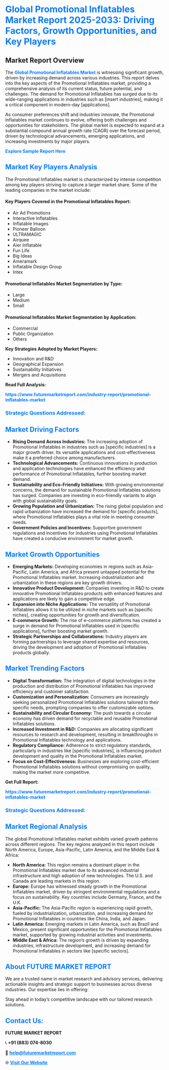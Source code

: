 <h1 style="color: #007BFF;">Global Promotional Inflatables Market Report 2025-2033: Driving Factors, Growth Opportunities, and Key Players</h1>

<section id="overview">
<h2>Market Report Overview</h2>
<p>The <a href="https://www.futuremarketreport.com/industry-report/promotional-inflatables-market" style="color: #007BFF; text-decoration: none;"><strong>Global Promotional Inflatables Market</strong></a> is witnessing significant growth, driven by increasing demand across various industries. This report delves into the key aspects of the Promotional Inflatables market, providing a comprehensive analysis of its current status, future potential, and challenges. The demand for Promotional Inflatables has surged due to its wide-ranging applications in industries such as [insert industries], making it a critical component in modern-day [applications].</p>
<p>As consumer preferences shift and industries innovate, the Promotional Inflatables market continues to evolve, offering both challenges and opportunities for stakeholders. The global market is expected to expand at a substantial compound annual growth rate (CAGR) over the forecast period, driven by technological advancements, emerging applications, and increasing investments by major players.</p>
</section>

<section id="overview">
<p><a href="https://www.futuremarketreport.com/request-sample/reportId=31899" style="color: #007BFF; text-decoration: none;"><strong>Explore Sample Report Here</strong></a></p>
</section>

<section id="key-players">
<h2 style="color: #007BFF;">Market Key Players Analysis</h2>
<p>The Promotional Inflatables market is characterized by intense competition among key players striving to capture a larger market share. Some of the leading companies in the market include:</p>
<h4>Key Players Covered in the Promotional Inflatables Report:</h4>
<ul><li>Air Ad Promotions</li><li>Interactive Inflatables</li><li>Inflatable Images</li><li>Pioneer Balloon</li><li>ULTRAMAGIC</li><li>Airquee</li><li>Aier Inflatable</li><li>Fun Life</li><li>Big Ideas</li><li>Ameramark</li><li>Inflatable Design Group</li><li>Intex</li></ul>
<h4>Promotional Inflatables Market Segmentation by Type:</h4>
<ul><li>Large</li><li>Medium</li><li>Small</li></ul>

<h4>Promotional Inflatables Market Segmentation by Application:</h4>
<ul><li>Commercial</li><li>Public Organization</li><li>Others</li></ul>
<p><strong>Key Strategies Adopted by Market Players:</strong></p>
<ul>
<li>Innovation and R&D</li>
<li>Geographical Expansion</li>
<li>Sustainability Initiatives</li>
<li>Mergers and Acquisitions</li>
</ul>
</section>

<section>
<p><strong>Read Full Analysis: </strong></p><a href="https://www.futuremarketreport.com/industry-report/promotional-inflatables-market" style="color: #007BFF; text-decoration: none;"><strong>https://www.futuremarketreport.com/industry-report/promotional-inflatables-market</strong></a>
<h3 style="color: #007BFF;">Strategic Questions Addressed:</h3>
</section>

<section id="driving-factors">
<h2 style="color: #007BFF;">Market Driving Factors</h2>
<ul>
<li><strong>Rising Demand Across Industries:</strong> The increasing adoption of Promotional Inflatables in industries such as [specific industries] is a major growth driver. Its versatile applications and cost-effectiveness make it a preferred choice among manufacturers.</li>
<li><strong>Technological Advancements:</strong> Continuous innovations in production and application technologies have enhanced the efficiency and performance of Promotional Inflatables, further boosting market demand.</li>
<li><strong>Sustainability and Eco-Friendly Initiatives:</strong> With growing environmental concerns, the demand for sustainable Promotional Inflatables solutions has surged. Companies are investing in eco-friendly variants to align with global sustainability goals.</li>
<li><strong>Growing Population and Urbanization:</strong> The rising global population and rapid urbanization have increased the demand for [specific products], where Promotional Inflatables plays a vital role in meeting consumer needs.</li>
<li><strong>Government Policies and Incentives:</strong> Supportive government regulations and incentives for industries using Promotional Inflatables have created a conducive environment for market growth.</li>
</ul>
</section>

<section id="growth-opportunities">
<h2 style="color: #007BFF;">Market Growth Opportunities</h2>
<ul>
<li><strong>Emerging Markets:</strong> Developing economies in regions such as Asia-Pacific, Latin America, and Africa present untapped potential for the Promotional Inflatables market. Increasing industrialization and urbanization in these regions are key growth drivers.</li>
<li><strong>Innovative Product Development:</strong> Companies investing in R&D to create innovative Promotional Inflatables products with enhanced features and applications are likely to gain a competitive edge.</li>
<li><strong>Expansion into Niche Applications:</strong> The versatility of Promotional Inflatables allows it to be utilized in niche markets such as [specific niches], creating opportunities for growth and diversification.</li>
<li><strong>E-commerce Growth:</strong> The rise of e-commerce platforms has created a surge in demand for Promotional Inflatables used in [specific applications], further boosting market growth.</li>
<li><strong>Strategic Partnerships and Collaborations:</strong> Industry players are forming partnerships to leverage shared expertise and resources, driving the development and adoption of Promotional Inflatables products globally.</li>
</ul>
</section>

<section id="trending-factors">
<h2 style="color: #007BFF;">Market Trending Factors</h2>
<ul>
<li><strong>Digital Transformation:</strong> The integration of digital technologies in the production and distribution of Promotional Inflatables has improved efficiency and customer satisfaction.</li>
<li><strong>Customization and Personalization:</strong> Consumers are increasingly seeking personalized Promotional Inflatables solutions tailored to their specific needs, prompting companies to offer customizable options.</li>
<li><strong>Sustainability and Circular Economy:</strong> The push towards a circular economy has driven demand for recyclable and reusable Promotional Inflatables solutions.</li>
<li><strong>Increased Investment in R&D:</strong> Companies are allocating significant resources to research and development, resulting in breakthroughs in Promotional Inflatables technology and applications.</li>
<li><strong>Regulatory Compliance:</strong> Adherence to strict regulatory standards, particularly in industries like [specific industries], is influencing product development and quality in the Promotional Inflatables market.</li>
<li><strong>Focus on Cost-Effectiveness:</strong> Businesses are exploring cost-efficient Promotional Inflatables solutions without compromising on quality, making the market more competitive.</li>
</ul>
</section>

<section>
<p><strong>Get Full Report: </strong></p><a href="https://www.futuremarketreport.com/industry-report/promotional-inflatables-market" style="color: #007BFF; text-decoration: none;"><strong>https://www.futuremarketreport.com/industry-report/promotional-inflatables-market</strong></a>
<h3 style="color: #007BFF;">Strategic Questions Addressed:</h3>
</section>


<section id="regional-analysis">
<h2 style="color: #007BFF;">Market Regional Analysis</h2>
<p>The global Promotional Inflatables market exhibits varied growth patterns across different regions. The key regions analyzed in this report include North America, Europe, Asia-Pacific, Latin America, and the Middle East & Africa:</p>
<ul>
<li><strong>North America:</strong> This region remains a dominant player in the Promotional Inflatables market due to its advanced industrial infrastructure and high adoption of new technologies. The U.S. and Canada are leading markets in this region.</li>
<li><strong>Europe:</strong> Europe has witnessed steady growth in the Promotional Inflatables market, driven by stringent environmental regulations and a focus on sustainability. Key countries include Germany, France, and the U.K.</li>
<li><strong>Asia-Pacific:</strong> The Asia-Pacific region is experiencing rapid growth, fueled by industrialization, urbanization, and increasing demand for Promotional Inflatables in countries like China, India, and Japan.</li>
<li><strong>Latin America:</strong> Emerging markets in Latin America, such as Brazil and Mexico, present significant opportunities for the Promotional Inflatables market, supported by growing industrial activities and investments.</li>
<li><strong>Middle East & Africa:</strong> The region’s growth is driven by expanding industries, infrastructure development, and increasing demand for Promotional Inflatables in sectors like [specific sectors].</li>
</ul>
</section>

<footer>
<h2 style="color: #007BFF;">About FUTURE MARKET REPORT</h2>
<p>We are a trusted name in market research and advisory services, delivering actionable insights and strategic support to businesses across diverse industries. Our expertise lies in offering:</p>

<p>Stay ahead in today’s competitive landscape with our tailored research solutions.</p>

<h2 style="color: #007BFF;">Contact Us:</h2>
<p><strong>FUTURE MARKET REPORT</strong></p>
<p>📞 <strong>+91 (883) 074-8030</strong></p>
<p>📧 <strong><a href="mailto:help@futuremarketreport.com" style="color: #007BFF;">help@futuremarketreport.com</a></strong></p>
<p>🌐 <strong><a href="https://www.futuremarketreport.com/" style="color: #007BFF;">Visit Our Website</a></strong></p>
</footer>